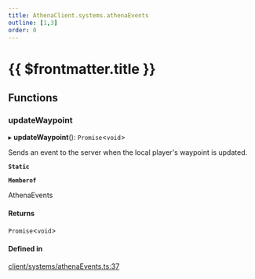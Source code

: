 ```yaml
---
title: AthenaClient.systems.athenaEvents
outline: [1,3]
order: 0
---
```


# {{ $frontmatter.title }}


## Functions

### updateWaypoint

▸ **updateWaypoint**(): `Promise`<`void`\>

Sends an event to the server when the local player's waypoint is updated.

**`Static`**

**`Memberof`**

AthenaEvents

#### Returns

`Promise`<`void`\>

#### Defined in

[client/systems/athenaEvents.ts:37](https://github.com/Stuyk/altv-athena/blob/9c488f0/src/core/client/systems/athenaEvents.ts#L37)
